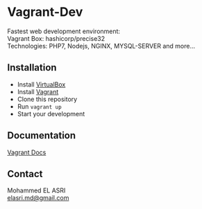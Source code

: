 # Vagrant-Dev
Fastest web development environment:<br />
Vagrant Box: hashicorp/precise32<br />
Technologies: PHP7, Nodejs, NGINX, MYSQL-SERVER and more...

## Installation
* Install [VirtualBox](https://www.virtualbox.org/)
* Install [Vagrant](https://www.vagrantup.com/downloads.html/)
* Clone this repository
* Run ```vagrant up```
* Start your development

## Documentation
[Vagrant Docs](https://www.vagrantup.com/docs/)

## Contact
Mohammed EL ASRI<br /> 
elasri.md@gmail.com
